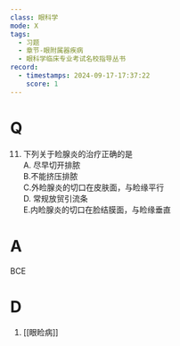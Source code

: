 ```yaml
---
class: 眼科学
mode: X
tags:
  - 习题
  - 章节-眼附属器疾病
  - 眼科学临床专业考试名校指导丛书
record:
  - timestamps: 2024-09-17-17:37:22
    score: 1
---
```


# Q
11. 下列关于睑腺炎的治疗正确的是  
A. 尽早切开排脓  
B.不能挤压排脓  
C.外睑腺炎的切口在皮肤面，与睑缘平行  
D. 常规放贸引流条  
E.内睑腺炎的切口在脸结膜面，与睑缘垂直
# A
BCE
# D
1. [[眼睑病]]

